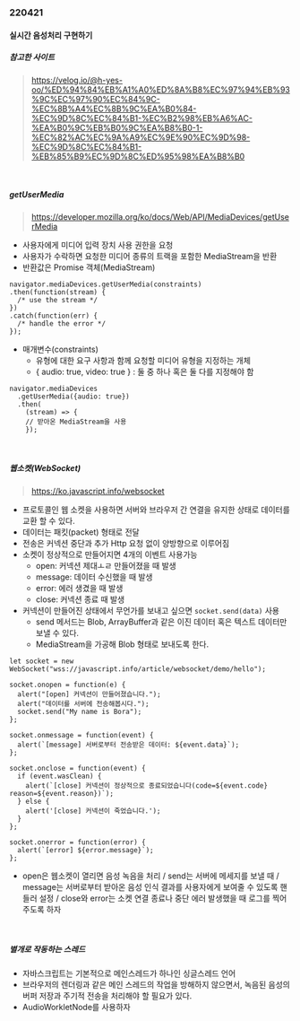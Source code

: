 ### 220421

#### 실시간 음성처리 구현하기

##### 참고한 사이트

> https://velog.io/@h-yes-oo/%ED%94%84%EB%A1%A0%ED%8A%B8%EC%97%94%EB%93%9C%EC%97%90%EC%84%9C-%EC%8B%A4%EC%8B%9C%EA%B0%84-%EC%9D%8C%EC%84%B1-%EC%B2%98%EB%A6%AC-%EA%B0%9C%EB%B0%9C%EA%B8%B0-1-%EC%82%AC%EC%9A%A9%EC%9E%90%EC%9D%98-%EC%9D%8C%EC%84%B1-%EB%85%B9%EC%9D%8C%ED%95%98%EA%B8%B0

<br>

##### getUserMedia

> https://developer.mozilla.org/ko/docs/Web/API/MediaDevices/getUserMedia

- 사용자에게 미디어 입력 장치 사용 권한을 요청
- 사용자가 수락하면 요청한 미디어 종류의 트랙을 포함한 MediaStream을 반환
- 반환값은 Promise 객체(MediaStream)

```
navigator.mediaDevices.getUserMedia(constraints)
.then(function(stream) {
  /* use the stream */
})
.catch(function(err) {
  /* handle the error */
});
```

- 매개변수(constraints)
  - 유형에 대한 요구 사항과 함께 요청할 미디어 유형을 지정하는 개체
  - { audio: true, video: true } : 둘 중 하나 혹은 둘 다를 지정해야 함

```
navigator.mediaDevices
  .getUserMedia({audio: true})
  .then(
    (stream) => {
    // 받아온 MediaStream을 사용
    });
```

<br>

##### 웹소켓(WebSocket)

> https://ko.javascript.info/websocket

- 프로토콜인 웹 소켓을 사용하면 서버와 브라우저 간 연결을 유지한 상태로 데이터를 교환 할 수 있다.
- 데이터는 패킷(packet) 형태로 전달
- 전송은 커넥션 중단과 추가 Http 요청 없이 양방향으로 이루어짐
- 소켓이 정상적으로 만들어지면 4개의 이벤트 사용가능
  - open: 커넥션 제대ㅗㄹ 만들어졌을 때 발생
  - message: 데이터 수신했을 때 발생
  - error: 에러 생겼을 때 발생
  - close: 커넥션 종료 때 발생
- 커넥션이 만들어진 상태에서 무언가를 보내고 싶으면 `socket.send(data)` 사용
  - send 메서드는 Blob, ArrayBuffer과 같은 이진 데이터 혹은 텍스트 데이터만 보낼 수 있다.
  - MediaStream을 가공해 Blob 형태로 보내도록 한다.

```
let socket = new WebSocket("wss://javascript.info/article/websocket/demo/hello");

socket.onopen = function(e) {
  alert("[open] 커넥션이 만들어졌습니다.");
  alert("데이터를 서버에 전송해봅시다.");
  socket.send("My name is Bora");
};

socket.onmessage = function(event) {
  alert(`[message] 서버로부터 전송받은 데이터: ${event.data}`);
};

socket.onclose = function(event) {
  if (event.wasClean) {
    alert(`[close] 커넥션이 정상적으로 종료되었습니다(code=${event.code} reason=${event.reason})`);
  } else {
    alert('[close] 커넥션이 죽었습니다.');
  }
};

socket.onerror = function(error) {
  alert(`[error] ${error.message}`);
};
```

- open은 웹소켓이 열리면 음성 녹음을 처리 / send는 서버에 메세지를 보낼 때 / message는 서버로부터 받아온 음성 인식 결과를 사용자에게 보여줄 수 있도록 핸들러 설정 / close와 error는 소켓 연결 종료나 중단 에러 발생했을 때 로그를 찍어주도록 하자

<br>

##### 별개로 작동하는 스레드

- 자바스크립트는 기본적으로 메인스레드가 하나인 싱글스레드 언어
- 브라우저의 렌더링과 같은 메인 스레드의 작업을 방해하지 않으면서, 녹음된 음성의 버퍼 저장과 주기적 전송을 처리해야 할 필요가 있다.
- AudioWorkletNode를 사용하자
